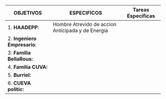 
| **OBJETIVOS**                | ESPECIFICOS                                        | Tareas Especificas |
| ---------------------------- | -------------------------------------------------- | ------------------ |
| 1. **HAADEPP**:              | Hombre Atrevido de accion Anticipada y de Energia  |                    |
| 2. **Ingeniero Empresario**: |                                                    |                    |
| 3. **Familia BellaRous:**    |                                                    |                    |
| 4. **Familia CUVA:**         |                                                    |                    |
| 5. **Burriel:**              |                                                    |                    |
| 6. **CUEVA politic:**        |                                                    |                    |
